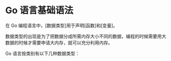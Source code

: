 # Go 语言基础语法

在 Go 编程语言中，[数据类型]用于声明[函数]和[变量]。

数据类型的出现是为了把数据分成所需内存大小不同的数据，编程的时候需要用大数据的时候才需要申请大内存，就可以充分利用内存。

Go 语言按类别有以下几种数据类型：



## 

## 


## 


## 


## 


## 